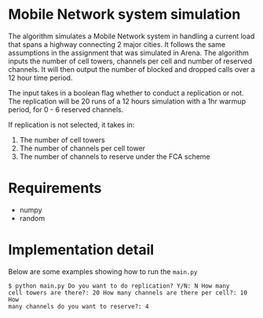 Mobile Network system simulation
==============

The algorithm simulates a Mobile Network system in handling a current load that spans a highway connecting 2 major cities. It follows the same assumptions in the assignment that was simulated in Arena. The algorithm inputs the number of cell towers, channels per cell and number of reserved channels. It will then output the number of blocked and dropped calls over a 12 hour time period. 

The input takes in a boolean flag whether to conduct a replication or not.
The replication will be 20 runs of a 12 hours simulation with a 1hr warmup period, for 0 - 6 reserved channels. 

If replication is not selected, it takes in:
1) The number of cell towers 
2) The number of channels per cell tower
3) The number of channels to reserve under the FCA scheme 



# Requirements
- numpy
- random



# Implementation detail
Below are some examples showing how to run the <code>main.py</code>

<code>$ python main.py 
Do you want to do replication? Y/N: N
How many cell towers are there?: 20
How many channels are there per cell?: 10
How many channels do you want to reserve?: 4
</code>
